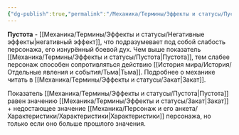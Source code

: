 ```yaml
---
{"dg-publish":true,"permalink":"/Механика/Термины/Эффекты и статусы/Пустота/","noteIcon":"","created":"2025-09-02T19:41:39.442+03:00","updated":"2025-09-04T12:29:31.210+03:00"}
---
```




**Пустота** - [[Механика/Термины/Эффекты и статусы/Негативные эффекты\|негативный эффект]], что подразумевает под собой слабость персонажа, его изнурённый боевой дух. Чем выше показатель [[Механика/Термины/Эффекты и статусы/Пустота\|Пустота]], тем слабее персонаж способен сопротивляться действию [[История мира/История/Отдельные явления и события/Тьма\|Тьма]]. Подробнее о механике читать в [[Механика/Термины/Эффекты и статусы/Закат\|Закат]].

Показатель [[Механика/Термины/Эффекты и статусы/Пустота\|Пустота]] равен значению [[Механика/Термины/Эффекты и статусы/Закат\|Закат]] + недостающее значение [[Механика/Персонаж и его анкета/Характеристики/Характеристики\|Характеристики]] персонажа, но только если оно больше прошлого значения. 